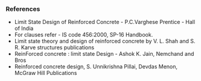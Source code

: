 ### References
- Limit State Design of Reinforced Concrete - P.C.Varghese Prentice - Hall of India
- For clauses refer - IS code 456:2000, SP-16 Handbook.
- Limit state theory and design of reinforced concrete by V. L. Shah and S. R. Karve structures publications
- ReinForced concrete : limit state Design - Ashok K. Jain, Nemchand and Bros
- Reinforced concrete design, S. Unnikrishna Pillai, Devdas Menon, McGraw Hill Publications


